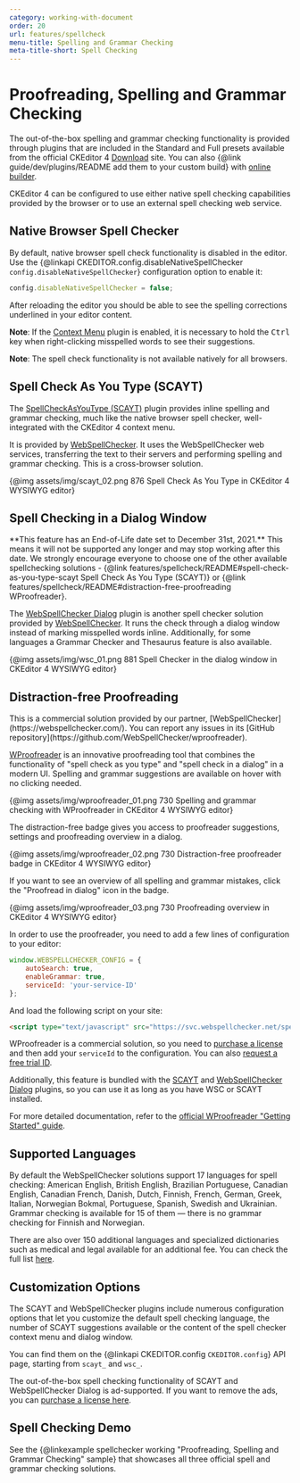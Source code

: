 ```yaml
---
category: working-with-document
order: 20
url: features/spellcheck
menu-title: Spelling and Grammar Checking
meta-title-short: Spell Checking
---
```

<!--
Copyright (c) 2003-2020, CKSource - Frederico Knabben. All rights reserved.
For licensing, see LICENSE.md.
-->

# Proofreading, Spelling and Grammar Checking

<info-box info="">
    The out-of-the-box spelling and grammar checking functionality is provided through plugins that are included in the Standard and Full presets available from the official CKEditor 4 <a href="https://ckeditor.com/ckeditor-4/download/">Download</a> site. You can also {@link guide/dev/plugins/README add them to your custom build} with <a href="https://ckeditor.com/cke4/builder">online builder</a>.
</info-box>

CKEditor 4 can be configured to use either native spell checking capabilities provided by the browser or to use an external spell checking web service.

## Native Browser Spell Checker

By default, native browser spell check functionality is disabled in the editor. Use the {@linkapi CKEDITOR.config.disableNativeSpellChecker `config.disableNativeSpellChecker`} configuration option to enable it:

```js
config.disableNativeSpellChecker = false;
```

After reloading the editor you should be able to see the spelling corrections underlined in your editor content.

**Note**: If the [Context Menu](https://ckeditor.com/cke4/addon/contextmenu) plugin is enabled, it is necessary to hold the <kbd>Ctrl</kbd> key when right-clicking misspelled words to see their suggestions.

**Note**: The spell check functionality is not available natively for all browsers.

## Spell Check As You Type (SCAYT)

The [SpellCheckAsYouType (SCAYT)](https://ckeditor.com/cke4/addon/scayt) plugin provides inline spelling and grammar checking, much like the native browser spell checker, well-integrated with the CKEditor 4 context menu.

It is provided by [WebSpellChecker](https://webspellchecker.com/wsc-scayt-ckeditor4/). It uses the WebSpellChecker web services, transferring the text to their servers and performing spelling and grammar checking. This is a cross-browser solution.

{@img assets/img/scayt_02.png 876 Spell Check As You Type in CKEditor 4 WYSIWYG editor}

## Spell Checking in a Dialog Window

<info-box warning="">
	**This feature has an End-of-Life date set to December 31st, 2021.** This means it will not be supported any longer and may stop working after this date. We strongly encourage everyone to choose one of the other available spellchecking solutions - {@link features/spellcheck/README#spell-check-as-you-type-scayt Spell Check As You Type (SCAYT)} or {@link features/spellcheck/README#distraction-free-proofreading WProofreader}.
</info-box>

The [WebSpellChecker Dialog](https://ckeditor.com/cke4/addon/wsc) plugin is another spell checker solution provided by [WebSpellChecker](https://webspellchecker.com/wsc-dialog-ckeditor4/). It runs the check through a dialog window instead of marking misspelled words inline. Additionally, for some languages a Grammar Checker and Thesaurus feature is also available.

{@img assets/img/wsc_01.png 881 Spell Checker in the dialog window in CKEditor 4 WYSIWYG editor}

## Distraction-free Proofreading

<info-box info="">
    This is a commercial solution provided by our partner, [WebSpellChecker](https://webspellchecker.com/). You can report any issues in its [GitHub repository](https://github.com/WebSpellChecker/wproofreader).
</info-box>

[WProofreader](https://webspellchecker.com/wsc-proofreader) is an innovative proofreading tool that combines the functionality of "spell check as you type" and "spell check in a dialog" in a modern UI. Spelling and grammar suggestions are available on hover with no clicking needed.

{@img assets/img/wproofreader_01.png 730 Spelling and grammar checking with WProofreader in CKEditor 4 WYSIWYG editor}

The distraction-free badge gives you access to proofreader suggestions, settings and proofreading overview in a dialog.

{@img assets/img/wproofreader_02.png 730 Distraction-free proofreader badge in CKEditor 4 WYSIWYG editor}

If you want to see an overview of all spelling and grammar mistakes, click the "Proofread in dialog" icon in the badge.

{@img assets/img/wproofreader_03.png 730 Proofreading overview in CKEditor 4 WYSIWYG editor}

In order to use the proofreader, you need to add a few lines of configuration to your editor:

```js
window.WEBSPELLCHECKER_CONFIG = {
    autoSearch: true,
    enableGrammar: true,
    serviceId: 'your-service-ID'
};
```

And load the following script on your site:

```html
<script type="text/javascript" src="https://svc.webspellchecker.net/spellcheck31/wscbundle/wscbundle.js"></script>
```

WProofreader is a commercial solution, so you need to [purchase a license](https://ckeditor.com/contact/) and then add your `serviceId` to the configuration. You can also [request a free trial ID](https://ckeditor.com/contact/).

Additionally, this feature is bundled with the [SCAYT](https://ckeditor.com/cke4/addon/scayt) and [WebSpellChecker Dialog](https://ckeditor.com/cke4/addon/wsc) plugins, so you can use it as long as you have WSC or SCAYT installed.

For more detailed documentation, refer to the [official WProofreader "Getting Started" guide](https://docs.webspellchecker.net/pages/viewpage.action?pageId=442663877).

## Supported Languages

By default the WebSpellChecker solutions support 17 languages for spell checking: American English, British English, Brazilian Portuguese, Canadian English, Canadian French, Danish, Dutch, Finnish, French, German, Greek, Italian, Norwegian Bokmal, Portuguese, Spanish, Swedish and Ukrainian. Grammar checking is available for 15 of them &mdash; there is no grammar checking for Finnish and Norwegian.

There are also over 150 additional languages and specialized dictionaries such as medical and legal available for an additional fee. You can check the full list [here](https://webspellchecker.com/additional-dictionaries/).

## Customization Options

The SCAYT and WebSpellChecker plugins include numerous configuration options that let you customize the default spell checking language, the number of SCAYT suggestions available or the content of the spell checker context menu and dialog window.

You can find them on the {@linkapi CKEDITOR.config `CKEDITOR.config`} API page, starting from `scayt_` and `wsc_`.

<info-box hint="">
    The out-of-the-box spell checking functionality of SCAYT and WebSpellChecker Dialog is ad-supported. If you want to remove the ads, you can <a href="https://ckeditor.com/contact/">purchase a license here</a>.
</info-box>

## Spell Checking Demo

See the {@linkexample spellchecker working "Proofreading, Spelling and Grammar Checking" sample} that showcases all three official spell and grammar checking solutions.
